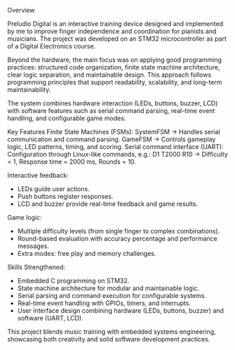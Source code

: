 Overview

Preludio Digital is an interactive training device designed and implemented by me to improve finger independence and coordination for pianists and musicians. The project was developed on an STM32 microcontroller as part of a Digital Electronics course.

Beyond the hardware, the main focus was on applying good programming practices: structured code organization, finite state machine architecture, clear logic separation, and maintainable design. This approach follows programming principles that support readability, scalability, and long-term maintainability.

The system combines hardware interaction (LEDs, buttons, buzzer, LCD) with software features such as serial command parsing, real-time event handling, and configurable game modes.

Key Features
Finite State Machines (FSMs):
SystemFSM → Handles serial communication and command parsing.
GameFSM → Controls gameplay logic, LED patterns, timing, and scoring.
Serial command interface (UART):
Configuration through Linux-like commands, e.g.: D1 T2000 R10
→ Difficulty = 1, Response time = 2000 ms, Rounds = 10.

Interactive feedback:
- LEDs guide user actions.
- Push buttons register responses.
- LCD and buzzer provide real-time feedback and game results.

Game logic:
- Multiple difficulty levels (from single finger to complex combinations).
- Round-based evaluation with accuracy percentage and performance messages.
- Extra modes: free play and memory challenges.

Skills Strengthened:
- Embedded C programming on STM32.
- State machine architecture for modular and maintainable logic.
- Serial parsing and command execution for configurable systems.
- Real-time event handling with GPIOs, timers, and interrupts.
- User interface design combining hardware (LEDs, buttons, buzzer) and software (UART, LCD).

This project blends music training with embedded systems engineering, showcasing both creativity and solid software development practices.
